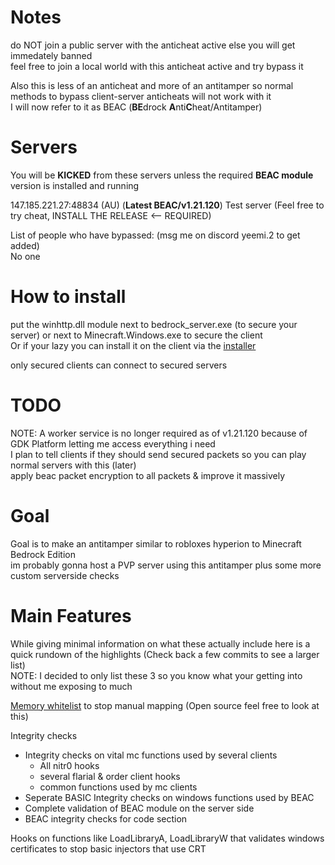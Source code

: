 # Notes
do NOT join a public server with the anticheat active else you will get immedately banned <br/>
feel free to join a local world with this anticheat active and try bypass it

Also this is less of an anticheat and more of an antitamper so normal methods to bypass client-server anticheats will not work with it</br>
I will now refer to it as BEAC (**BE**drock **A**nti**C**heat/Antitamper)

# Servers
You will be **KICKED** from these servers unless the required **BEAC module** version is installed and running

147.185.221.27:48834 (AU) (**Latest BEAC/v1.21.120**) Test server (Feel free to try cheat, INSTALL THE RELEASE <-- REQUIRED)

List of people who have bypassed: (msg me on discord yeemi.2 to get added) </br>
No one

# How to install
put the winhttp.dll module next to bedrock_server.exe (to secure your server)
or next to Minecraft.Windows.exe to secure the client</br>
Or if your lazy you can install it on the client via the [installer](https://github.com/Laamy/Bedrock-AC/releases/download/v1.21.120-3/TamperModule.exe)

only secured clients can connect to secured servers

# TODO
NOTE: A worker service is no longer required as of v1.21.120 because of GDK Platform letting me access everything i need</br>
I plan to tell clients if they should send secured packets so you can play normal servers with this (later)</br>
apply beac packet encryption to all packets & improve it massively

# Goal
Goal is to make an antitamper similar to robloxes hyperion to Minecraft Bedrock Edition <br/>
im probably gonna host a PVP server using this antitamper plus some more custom serverside checks

# Main Features
While giving minimal information on what these actually include here is a quick rundown of the highlights (Check back a few commits to see a larger list)<br/>
NOTE: I decided to only list these 3 so you know what your getting into without me exposing to much

[Memory whitelist](https://github.com/Laamy/MemoryWhitelist) to stop manual mapping (Open source feel free to look at this)</br>

Integrity checks
- Integrity checks on vital mc functions used by several clients
  - All nitr0 hooks
  - several flarial & order client hooks
  - common functions used by mc clients
- Seperate BASIC Integrity checks on windows functions used by BEAC
- Complete validation of BEAC module on the server side
- BEAC integrity checks for code section

Hooks on functions like LoadLibraryA, LoadLibraryW that validates windows certificates to stop basic injectors that use CRT</br>
